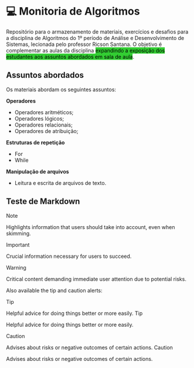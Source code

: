 # :computer: Monitoria de Algoritmos

Repositório para o armazenamento de materiais, exercícios e desafios para a disciplina de Algoritmos do 1º período de Análise e Desenvolvimento de Sistemas, lecionada pelo professor Ricson Santana. O objetivo é complementar as aulas da disciplina <span style="background-color: limegreen;color: black;">expandindo a exposição dos estudantes aos assuntos abordados em sala de aula</span>.

## Assuntos abordados
Os materiais abordam os seguintes assuntos:

**Operadores**
- Operadores aritméticos;
- Operadores lógicos;
- Operadores relacionais;
- Operadores de atribuição;

**Estruturas de repetição**
- For
- While

**Manipulação de arquivos**
- Leitura e escrita de arquivos de texto.


## Teste de Markdown

> [!NOTE]  
> Highlights information that users should take into account, even when skimming.

> [!IMPORTANT]  
> Crucial information necessary for users to succeed.

> [!WARNING]  
> Critical content demanding immediate user attention due to potential risks.

Also available the tip and caution alerts:

> [!TIP]
> Helpful advice for doing things better or more easily.
Tip

Helpful advice for doing things better or more easily.

> [!CAUTION]
> Advises about risks or negative outcomes of certain actions.
Caution

Advises about risks or negative outcomes of certain actions.